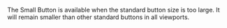 The Small Button is available when the standard button size is too large. It will remain smaller than other standard buttons in all viewports.